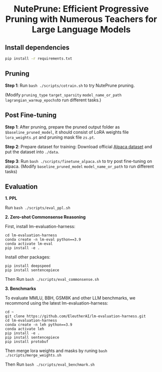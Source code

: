 <h1 align="center"> 
<p> NutePrune: Efficient Progressive Pruning with Numerous Teachers for Large Language Models </p>
</h1>

## Install dependencies
```bash
pip install -r requirements.txt
```

## Pruning

**Step 1**: Run ``bash ./scripts/cotrain.sh`` to try NutePrune pruning.

(Modify ``pruning_type`` ``target_sparsity`` ``model_name_or_path`` ``lagrangian_warmup_epochs``to run different tasks.)

## Post Fine-tuning

**Step 1**: After pruning, prepare the pruned output folder as ``$baseline_pruned_model``, it should consist of LoRA weights file ``lora_weights.pt`` and pruning mask file ``zs.pt``.

**Step 2**: Prepare dataset for training: Download official [Alpaca dataset](https://raw.githubusercontent.com/tatsu-lab/stanford_alpaca/main/alpaca_data.json) and put the dataset into ``./data``.

**Step 3**: Run ``bash ./scripts/finetune_alpaca.sh`` to try post fine-tuning on alpaca. (Modify ``baseline_pruned_model`` ``model_name_or_path`` to run different tasks)

## Evaluation

**1. PPL**

Run ``bash ./scripts/eval_ppl.sh``

**2. Zero-shot Commonsense Reasoning**

First, install lm-evaluation-harness:
```
cd lm-evaluation-harness
conda create -n lm-eval python==3.9
conda activate lm-eval
pip install -e .
```
Install other packages:
```
pip install deepspeed
pip install sentencepiece
```
Then Run ``bash ./scripts/eval_commonsense.sh``

**3. Benchmarks**

To evaluate MMLU, BBH, GSM8K and other LLM benchmarks, we recommond using the latest lm-evaluation-harness:
```
cd ~
git clone https://github.com/EleutherAI/lm-evaluation-harness.git
cd lm-evaluation-harness
conda create -n leh python==3.9
conda activate leh
pip install -e .
pip install sentencepiece
pip install protobuf
```

Then merge lora weights and masks by runing ``bash ./scripts/merge_weights.sh``

Then Run ``bash ./scripts/eval_benchmark.sh``
